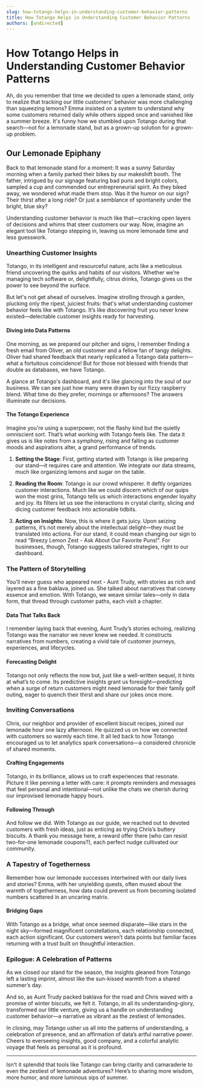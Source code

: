 ```yaml
---
slug: how-totango-helps-in-understanding-customer-behavior-patterns
title: How Totango Helps in Understanding Customer Behavior Patterns
authors: [undirected]
---
```



# How Totango Helps in Understanding Customer Behavior Patterns

Ah, do you remember that time we decided to open a lemonade stand, only to realize that tracking our little customers' behavior was more challenging than squeezing lemons? Emma insisted on a system to understand why some customers returned daily while others sipped once and vanished like a summer breeze. It's funny how we stumbled upon Totango during that search—not for a lemonade stand, but as a grown-up solution for a grown-up problem.

## Our Lemonade Epiphany

Back to that lemonade stand for a moment: It was a sunny Saturday morning when a family parked their bikes by our makeshift booth. The father, intrigued by our signage featuring bad puns and bright colors, sampled a cup and commended our entrepreneurial spirit. As they biked away, we wondered what made them stop. Was it the humor on our sign? Their thirst after a long ride? Or just a semblance of spontaneity under the bright, blue sky?

Understanding customer behavior is much like that—cracking open layers of decisions and whims that steer customers our way. Now, imagine an elegant tool like Totango stepping in, leaving us more lemonade time and less guesswork.

### Unearthing Customer Insights

Totango, in its intelligent and resourceful nature, acts like a meticulous friend uncovering the quirks and habits of our visitors. Whether we’re managing tech software or, delightfully, citrus drinks, Totango gives us the power to see beyond the surface.

But let's not get ahead of ourselves. Imagine strolling through a garden, plucking only the ripest, juiciest fruits: that's what understanding customer behavior feels like with Totango. It’s like discovering fruit you never knew existed—delectable customer insights ready for harvesting.

#### Diving into Data Patterns

One morning, as we prepared our pitcher and signs, I remember finding a fresh email from Oliver, an old customer and a fellow fan of tangy delights. Oliver had shared feedback that nearly replicated a Totango data pattern—what a fortuitous coincidence! But for those not blessed with friends that double as databases, we have Totango.

A glance at Totango's dashboard, and it's like glancing into the soul of our business. We can see just how many were drawn by our fizzy raspberry blend. What time do they prefer, mornings or afternoons? The answers illuminate our decisions.

#### The Totango Experience

Imagine you're using a superpower, not the flashy kind but the quietly omniscient sort. That’s what working with Totango feels like. The data it gives us is like notes from a symphony, rising and falling as customer moods and aspirations alter, a grand performance of trends.

1. **Setting the Stage**: First, getting started with Totango is like preparing our stand—it requires care and attention. We integrate our data streams, much like organizing lemons and sugar on the table.

2. **Reading the Room**: Totango is our crowd whisperer. It deftly organizes customer interactions. Much like we could discern which of our quips won the most grins, Totango tells us which interactions engender loyalty and joy. Its filters let us see the interactions in crystal clarity, slicing and dicing customer feedback into actionable tidbits.

3. **Acting on Insights**: Now, this is where it gets juicy. Upon seizing patterns, it’s not merely about the intellectual delight—they must be translated into actions. For our stand, it could mean changing our sign to read “Breezy Lemon Zest - Ask About Our Favorite Puns!”. For businesses, though, Totango suggests tailored strategies, right to our dashboard.

### The Pattern of Storytelling

You'll never guess who appeared next - Aunt Trudy, with stories as rich and layered as a fine baklava, joined us. She talked about narratives that convey essence and emotion. With Totango, we weave similar tales—only in data form, that thread through customer paths, each visit a chapter.

#### Data That Talks Back

I remember laying back that evening, Aunt Trudy’s stories echoing, realizing Totango was the narrator we never knew we needed. It constructs narratives from numbers, creating a vivid tale of customer journeys, experiences, and lifecycles.

#### Forecasting Delight

Totango not only reflects the now but, just like a well-written sequel, it hints at what’s to come. Its predictive insights grant us foresight—predicting when a surge of return customers might need lemonade for their family golf outing, eager to quench their thirst and share our jokes once more.

### Inviting Conversations

Chris, our neighbor and provider of excellent biscuit recipes, joined our lemonade hour one lazy afternoon. He quizzed us on how we connected with customers so warmly each time. It all led back to how Totango encouraged us to let analytics spark conversations—a considered chronicle of shared moments.

#### Crafting Engagements

Totango, in its brilliance, allows us to craft experiences that resonate. Picture it like penning a letter with care: it prompts reminders and messages that feel personal and intentional—not unlike the chats we cherish during our improvised lemonade happy hours.

#### Following Through

And follow we did. With Totango as our guide, we reached out to devoted customers with fresh ideas, just as enticing as trying Chris’s buttery biscuits. A thank you message here, a reward offer there (who can resist two-for-one lemonade coupons?), each perfect nudge cultivated our community.

### A Tapestry of Togetherness

Remember how our lemonade successes intertwined with our daily lives and stories? Emma, with her unyielding quests, often mused about the warmth of togetherness, how data could prevent us from becoming isolated numbers scattered in an uncaring matrix.

#### Bridging Gaps

With Totango as a bridge, what once seemed disparate—like stars in the night sky—formed magnificent constellations, each relationship connected, each action significant. Our customers weren’t data points but familiar faces returning with a trust built on thoughtful interaction.

### Epilogue: A Celebration of Patterns

As we closed our stand for the season, the insights gleaned from Totango left a lasting imprint, almost like the sun-kissed warmth from a shared summer’s day.

And so, as Aunt Trudy packed baklava for the road and Chris waved with a promise of winter biscuits, we felt it. Totango, in all its understanding-glory, transformed our little venture, giving us a handle on understanding customer behavior—a narrative as vibrant as the zestiest of lemonades.

In closing, may Totango usher us all into the patterns of understanding, a celebration of presence, and an affirmation of data’s artful narrative power. Cheers to everseeing insights, good company, and a colorful analytic voyage that feels as personal as it is profound.

---

Isn't it splendid that tools like Totango can bring clarity and camaraderie to even the zestiest of lemonade adventures? Here’s to sharing more wisdom, more humor, and more luminous sips of summer.

